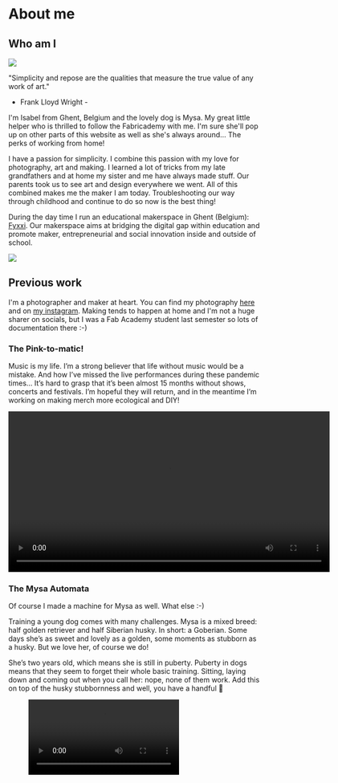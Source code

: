 # About me

## Who am I

 ![](../docs/images/avatar-photo.jpg)

 "Simplicity and repose are the qualities that measure the true value of any work of art."
 - Frank Lloyd Wright -

I'm Isabel from Ghent, Belgium and the lovely dog is Mysa. My great little helper who is thrilled to follow the Fabricademy with me. I'm sure she'll pop up on other parts of this website as well as she's always around... The perks of working from home!

I have a passion for simplicity. I combine this passion with my love for photography, art and making. I learned a lot of tricks from my late grandfathers and at home my sister and me have always made stuff. Our parents took us to see art and design everywhere we went. All of this combined makes me the maker I am today. Troubleshooting our way through childhood and continue to do so now is the best thing!

During the day time I run an educational makerspace in Ghent (Belgium): [Fyxxi](http://wwww.fyxxi.be). Our makerspace aims at bridging the digital gap within education and promote maker, entrepreneurial and social innovation inside and outside of school.

![](https://media.uitid.be/fis/download/ce126667652776f0e9e55160f12f5478/6382304c-3b2a-4216-b576-aea788f8f1a3/fyxxi-logo_0_1.jpg?width=330&height=330)


## Previous work

I'm a photographer and maker at heart.
You can find my photography [here](http://www.impressions-by-isa.com) and on [my instagram](http://www.instagram.com/IsabelAllaert).
Making tends to happen at home and I'm not a huge sharer on socials, but I was a Fab Academy student last semester so lots of documentation there :-)

### The Pink-to-matic!

Music is my life. I’m a strong believer that life without music would be a mistake.
And how I’ve missed the live performances during these pandemic times… It’s hard to grasp that it’s been almost 15 months without shows, concerts and festivals. I’m hopeful they will return, and in the meantime I’m working on making merch more ecological and DIY!

<!-- blank line -->
<video width="640" controls loop>
  <source src="https://fabacademy.org/2021/labs/barcelona/students/isabel-allaert/presentation.mp4" type="video/mp4">
  Your browser does not support the video tag.
</video>
<!-- blank line -->

### The Mysa Automata

Of course I made a machine for Mysa as well. What else :-)

Training a young dog comes with many challenges. Mysa is a mixed breed: half golden retriever and half Siberian husky. In short: a Goberian.
Some days she’s as sweet and lovely as a golden, some moments as stubborn as a husky.
But we love her, of course we do!

She’s two years old, which means she is still in puberty. Puberty in dogs means that they seem to forget their whole basic training. Sitting, laying down and coming out when you call her: nope, none of them work. Add this on top of the husky stubbornness and well, you have a handful 🙂

<!-- blank line -->
<figure class="video_container">
  <video controls="true" allowfullscreen="true">
    <source src="https://gitlab.fabcloud.org/academany/fabacademy/2020/labs/barcelona/remoteawesomemachine2/-/raw/master/docs/images/themysaautomata.mp4" type="video/mp4">
  </video>
</figure>
<!-- blank line -->
